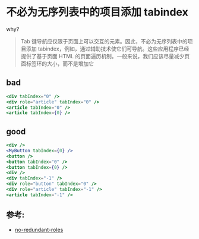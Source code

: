 # 不必为无序列表中的项目添加 tabindex

why?

> Tab 键导航应仅限于页面上可以交互的元素。因此，不必为无序列表中的项目添加 tabindex，例如，通过辅助技术使它们可导航。这些应用程序已经提供了基于页面 HTML 的页面遍历机制。一般来说，我们应该尽量减少页面标签环的大小，而不是增加它

## bad

```jsx
<div tabIndex="0" />
<div role="article" tabIndex="0" />
<article tabIndex="0" />
<article tabIndex={0} />
```

## good

```jsx
<div />
<MyButton tabIndex={0} />
<button />
<button tabIndex="0" />
<button tabIndex={0} />
<div />
<div tabIndex="-1" />
<div role="button" tabIndex="0" />
<div role="article" tabIndex="-1" />
<article tabIndex="-1" />
```

## 参考:

- [no-redundant-roles](https://github.com/jsx-eslint/eslint-plugin-react/blob/c42b624d0fb9ad647583a775ab9751091eec066f/docs/rules/no-redundant-roles)
